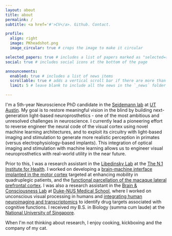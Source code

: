 ```yaml
---
layout: about
title: about
permalink: /
subtitle: <a href='#'>CV</a>. Github. Contact.

profile:
  align: right
  image: PKheadshot.png
  image_circular: true # crops the image to make it circular

selected_papers: true # includes a list of papers marked as "selected={true}"
social: true # includes social icons at the bottom of the page

announcements:
  enabled: true # includes a list of news items
  scrollable: true # adds a vertical scroll bar if there are more than 3 news items
  limit: 5 # leave blank to include all the news in the `_news` folder

---
```


I'm a 5th-year Neuroscience PhD candidate in the [Seidemann lab](https://seidemannlab.site/) at [UT Austin](https://inp.neuroscience.utexas.edu/). My goal is to restore meaningful vision in the blind by building next-generation light-based neuroprosthetics - one of the most ambitious and unresolved challenges in neuroscience. I currently lead a pioneering effort to reverse engineer the neural code of the visual cortex using novel machine learning architectures, and to exploit its circuitry with light-based imaging and stimulation to generate more realistic perception in primates (versus electrophysiology-based implants). This integration of optical imaging and stimulation with machine learning allows us to engineer visual neuroprosthetics with real-world utility in the near future.

Prior to this, I was a research assistant in the [Libedinsky Lab](http://libedinskylab.com/) at the [The N.1 Institute for Health](https://n1labs.org/). I worked on developing a [brain-machine interface implanted in the motor cortex](https://journals.plos.org/plosone/article?id=10.1371/journal.pone.0165773) targeted at enhancing mobility in quadruplegic patients, and the [functional parcellation of the macaque lateral prefrontal cortex](https://www.jneurosci.org/content/43/38/6564.abstract). I was also a research assistant in the [Brain & Consciousness Lab](https://sites.google.com/site/brainconsciousnesslab/about-us?authuser=0) at [Duke-NUS Medical School](https://www.duke-nus.edu.sg/), where I worked on unconscious visual processing in humans and [integrating human neuroimaging and transcriptomics](https://www.eneuro.org/content/6/6/ENEURO.0283-19.2019) to identify drug targets associated with cognitive functions. I received my B.S. in Biology (summa cum laude) at the [National University of Singapore](https://nus.edu.sg/).

When I'm not thinking about research, I enjoy cooking, kickboxing and the company of my cat.
